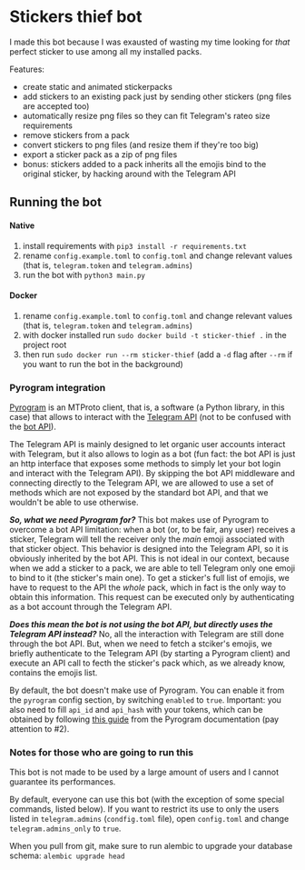 # Stickers thief bot

I made this bot because I was exausted of wasting my time looking for _that_ perfect sticker to use among all my installed packs.

Features:

- create static and animated stickerpacks
- add stickers to an existing pack just by sending other stickers (png files are accepted too)
- automatically resize png files so they can fit Telegram's rateo size requirements
- remove stickers from a pack
- convert stickers to png files (and resize them if they're too big)
- export a sticker pack as a zip of png files
- bonus: stickers added to a pack inherits all the emojis bind to the original sticker, by hacking around with the Telegram API

## Running the bot

#### Native

1. install requirements with `pip3 install -r requirements.txt`
2. rename `config.example.toml` to `config.toml` and change relevant values (that is, `telegram.token` and `telegram.admins`)
3. run the bot with `python3 main.py`

#### Docker

1. rename `config.example.toml` to `config.toml` and change relevant values (that is, `telegram.token` and `telegram.admins`)
2. with docker installed run `sudo docker build -t sticker-thief .` in the project root
3. then run `sudo docker run --rm sticker-thief` (add a `-d` flag after `--rm` if you want to run the bot in the background)

### Pyrogram integration

[Pyrogram](https://docs.pyrogram.org/) is an MTProto client, that is, a software (a Python library, in this case) that allows to interact with the [Telegram API](https://core.telegram.org/api#telegram-api) (not to be confused with the [bot API](https://core.telegram.org/api#bot-api)).

The Telegram API is mainly designed to let organic user accounts interact with Telegram, but it also allows to login as a bot (fun fact: the bot API is just an http interface that exposes some methods to simply let your bot login and interact with the Telegram API). 
By skipping the bot API middleware and connecting directly to the Telegram API, we are allowed to use a set of methods which are not exposed by the standard bot API, and that we wouldn't be able to use otherwise.

_**So, what we need Pyrogram for?**_ This bot makes use of Pyrogram to overcome a bot API limitation: 
 when a bot (or, to be fair, any user) receives a sticker, Telegram will tell the receiver only the _main_ emoji associated with that sticker object. 
 This behavior is designed into the Telegram API, so it is obviously inherited by the bot API.
 This is not ideal in our context, because when we add a sticker to a pack, we are able to tell Telegram only one emoji to bind to it (the sticker's main one).
To get a sticker's full list of emojis, we have to request to the API the _whole_ pack, which in fact is the only way to obtain this information. This request can be executed only by authenticating as a bot account through the Telegram API.

_**Does this mean the bot is not using the bot API, but directly uses the Telegram API instead?**_ No, all the interaction with Telegram are still done through the bot API. 
But, when we need to fetch a stciker's emojis, we briefly authenticate to the Telegram API (by starting a Pyrogram client) and execute an API call to fecth the sticker's pack which, as we already know, contains the emojis list.

By default, the bot doesn't make use of Pyrogram. 
You can enable it from the `pyrogram` config section, by switching `enabled` to `true`. Important: you also need to fill `api_id` and `api_hash` with your tokens, which can be obtained by following [this guide](https://docs.pyrogram.org/intro/quickstart#get-pyrogram-real-fast) from the Pyrogram documentation (pay attention to #2).

### Notes for those who are going to run this

This bot is not made to be used by a large amount of users and I cannot guarantee its performances.

By default, everyone can use this bot (with the exception of some special commands, listed below). If you want to restrict its use to only the users listed in `telegram.admins` (`condfig.toml` file), open `config.toml` and change `telegram.admins_only` to `true`.

When you pull from git, make sure to run alembic to upgrade your database schema: `alembic upgrade head`
